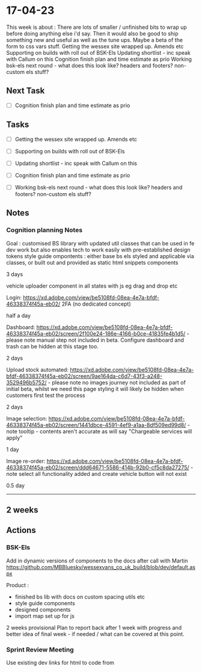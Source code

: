 # 17-04-23

This week is about :
There are lots of smaller / unfinished bits to wrap up before doing anything else i'd say. Then it would also be good to ship something new and useful as well as the tune ups. Maybe a beta of the form to css vars stuff.
Getting the wessex site wrapped up. Amends etc
Supporting on builds with roll out of BSK-Els
Updating shortlist - inc speak with Callum on this
Cognition finish plan and time estimate as prio
Working bsk-els next round - what does this look like? headers and footers? non-custom els stuff?

## Next Task
- [ ] Cognition finish plan and time estimate as prio

## Tasks
- [ ] Getting the wessex site wrapped up. Amends etc
- [ ] Supporting on builds with roll out of BSK-Els
- [ ] Updating shortlist - inc speak with Callum on this
- [ ] Cognition finish plan and time estimate as prio
- [ ] Working bsk-els next round - what does this look like? headers and footers? non-custom els stuff?


## Notes

### Cognition planning Notes

Goal :
customised BS library with updated util classes that can be used in fe dev work but also enables tech to work easily with pre-established design tokens
style guide ompontents : either base bs els styled and applicable via classes, or built out and provided as static html snippets
components

3 days

vehicle uploader component in all states with js eg drag and drop etc

Login: https://xd.adobe.com/view/be5108fd-08ea-4e7a-bfdf-46338374f45a-eb02/
2FA (no dedicated concept)

half a day

Dashboard: https://xd.adobe.com/view/be5108fd-08ea-4e7a-bfdf-46338374f45a-eb02/screen/2f100e24-186e-4166-b0ce-41835fe4b1d5/ - please note manual step not included in beta. Configure dashboard and trash can be hidden at this stage too.

2 days

Upload stock automated: https://xd.adobe.com/view/be5108fd-08ea-4e7a-bfdf-46338374f45a-eb02/screen/9ae164da-c6d7-43f3-a248-3529496b5752/ - please note no images journey not included as part of initial beta, whilst we need this page styling it will likely be hidden when customers first test the process

2 days

Image selection: https://xd.adobe.com/view/be5108fd-08ea-4e7a-bfdf-46338374f45a-eb02/screen/1441dbce-4591-4ef9-a1aa-8df509ed99d8/ - note tooltip - contents aren't accurate as will say "Chargeable services will apply"

1 day

Image re-order: https://xd.adobe.com/view/be5108fd-08ea-4e7a-bfdf-46338374f45a-eb02/screen/ddd64671-5586-414b-92b0-cf5c8da27275/ - note select all functionality added and create vehicle button will not exist

0.5 day

------
2 weeks
------

## Actions

### BSK-Els
Add in dynamic versions of components to the docs after call with Martin
https://github.com/MBBluesky/wessexvans_co_uk_build/blob/dev/default.aspx



Product :
- finished bs lib with docs on custom spacing utils etc
- style guide components
- designed components
- import map set up for js

2 weeks provisional
Plan to report back after 1 week with progress and better idea of final week - if needed / what can be covered at this point.

### Sprint Review Meeting

Use existing dev links for html to code from
